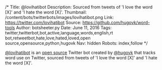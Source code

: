 /*
Title: @lovihatibot
Description: Sourced from tweets of 'I love the word [X]' and 'I hate the word [X]'. 
Thumbnail: /content/bots/twitterbots/images/lovihatibot.png
Link: https://twitter.com/lovihatibot
Source: https://github.com/hugovk/word-tools
Author: botsheeter.py
Date: June 11, 2016
Tags: twitter,twitterbot,bot,active,language,words,english,rt bot,retweetbot,hate,love,hated,loved,open source,opensource,python,hugovk
Nav: hidden
Robots: index,follow
*/

[@lovihatibot](https://twitter.com/lovihatibot) is an [open source](https://github.com/hugovk/word-tools) Twitter bot created by [@hugovk](https://twitter.com/hugovk) that tracks word use on Twitter, sourced from tweets of 'I love the word [X]' and 'I hate the word [X]'. 
